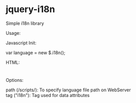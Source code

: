 # jquery-i18n
Simple i18n library

Usage:

Javascript Init:

var language = new $.i18n();


HTML:

<h1 data-i18n="keyword"></h1>


Options:

path (/scripts/): To specify language file path on WebServer  
tag ("i18n"): Tag used for data attributes  
